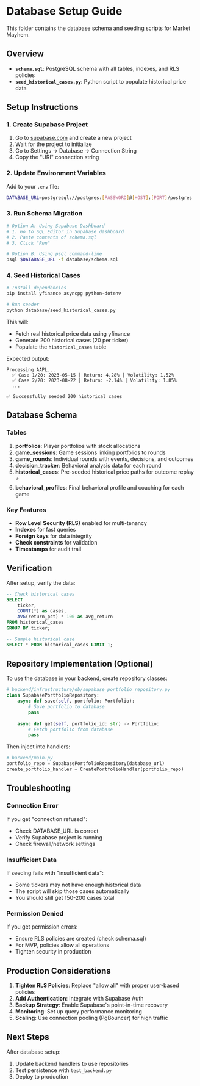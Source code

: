 # Database Setup Guide

This folder contains the database schema and seeding scripts for Market Mayhem.

## Overview

- **`schema.sql`**: PostgreSQL schema with all tables, indexes, and RLS policies
- **`seed_historical_cases.py`**: Python script to populate historical price data

## Setup Instructions

### 1. Create Supabase Project

1. Go to [supabase.com](https://supabase.com) and create a new project
2. Wait for the project to initialize
3. Go to Settings → Database → Connection String
4. Copy the "URI" connection string

### 2. Update Environment Variables

Add to your `.env` file:

```bash
DATABASE_URL=postgresql://postgres:[PASSWORD]@[HOST]:[PORT]/postgres
```

### 3. Run Schema Migration

```bash
# Option A: Using Supabase Dashboard
# 1. Go to SQL Editor in Supabase dashboard
# 2. Paste contents of schema.sql
# 3. Click "Run"

# Option B: Using psql command-line
psql $DATABASE_URL -f database/schema.sql
```

### 4. Seed Historical Cases

```bash
# Install dependencies
pip install yfinance asyncpg python-dotenv

# Run seeder
python database/seed_historical_cases.py
```

This will:
- Fetch real historical price data using yfinance
- Generate 200 historical cases (20 per ticker)
- Populate the `historical_cases` table

Expected output:
```
Processing AAPL...
  ✅ Case 1/20: 2023-05-15 | Return: 4.28% | Volatility: 1.52%
  ✅ Case 2/20: 2023-08-22 | Return: -2.14% | Volatility: 1.85%
  ...

✅ Successfully seeded 200 historical cases
```

## Database Schema

### Tables

1. **portfolios**: Player portfolios with stock allocations
2. **game_sessions**: Game sessions linking portfolios to rounds
3. **game_rounds**: Individual rounds with events, decisions, and outcomes
4. **decision_tracker**: Behavioral analysis data for each round
5. **historical_cases**: Pre-seeded historical price paths for outcome replay ⭐
6. **behavioral_profiles**: Final behavioral profile and coaching for each game

### Key Features

- **Row Level Security (RLS)** enabled for multi-tenancy
- **Indexes** for fast queries
- **Foreign keys** for data integrity
- **Check constraints** for validation
- **Timestamps** for audit trail

## Verification

After setup, verify the data:

```sql
-- Check historical cases
SELECT 
    ticker,
    COUNT(*) as cases,
    AVG(return_pct) * 100 as avg_return
FROM historical_cases
GROUP BY ticker;

-- Sample historical case
SELECT * FROM historical_cases LIMIT 1;
```

## Repository Implementation (Optional)

To use the database in your backend, create repository classes:

```python
# backend/infrastructure/db/supabase_portfolio_repository.py
class SupabasePortfolioRepository:
    async def save(self, portfolio: Portfolio):
        # Save portfolio to database
        pass
    
    async def get(self, portfolio_id: str) -> Portfolio:
        # Fetch portfolio from database
        pass
```

Then inject into handlers:

```python
# backend/main.py
portfolio_repo = SupabasePortfolioRepository(database_url)
create_portfolio_handler = CreatePortfolioHandler(portfolio_repo)
```

## Troubleshooting

### Connection Error

If you get "connection refused":
- Check DATABASE_URL is correct
- Verify Supabase project is running
- Check firewall/network settings

### Insufficient Data

If seeding fails with "insufficient data":
- Some tickers may not have enough historical data
- The script will skip those cases automatically
- You should still get 150-200 cases total

### Permission Denied

If you get permission errors:
- Ensure RLS policies are created (check schema.sql)
- For MVP, policies allow all operations
- Tighten security in production

## Production Considerations

1. **Tighten RLS Policies**: Replace "allow all" with proper user-based policies
2. **Add Authentication**: Integrate with Supabase Auth
3. **Backup Strategy**: Enable Supabase's point-in-time recovery
4. **Monitoring**: Set up query performance monitoring
5. **Scaling**: Use connection pooling (PgBouncer) for high traffic

## Next Steps

After database setup:
1. Update backend handlers to use repositories
2. Test persistence with `test_backend.py`
3. Deploy to production
